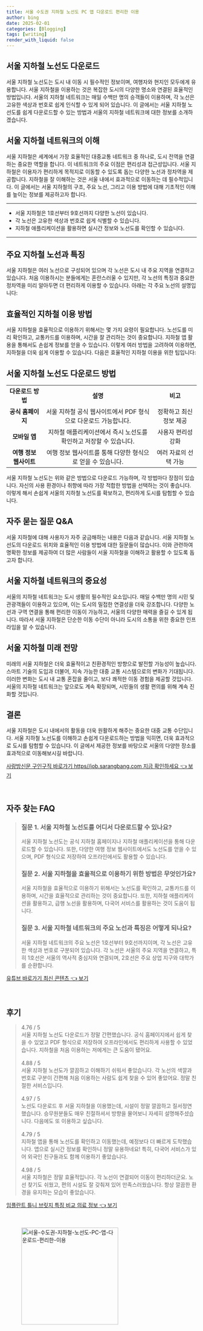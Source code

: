 ```yaml
---
title: 서울 수도권 지하철 노선도 PC 앱 다운로드 편리한 이용
author: bing
date: 2025-02-01
categories: [Blogging]
tags: [writing]
render_with_liquid: false
---
```



<h2 id='서울_지하철_노선도_다운로드'>서울 지하철 노선도 다운로드</h2>

<p>서울 지하철 노선도는 도시 내 이동 시 필수적인 정보이며, 여행자와 현지인 모두에게 유용합니다. 서울 지하철을 이용하는 것은 복잡한 도시의 다양한 명소와 연결된 효율적인 방법입니다. 서울의 지하철 네트워크는 매일 수백만 명의 승객들이 이용하며, 각 노선은 고유한 색상과 번호로 쉽게 인식할 수 있게 되어 있습니다. 이 글에서는 서울 지하철 노선도를 쉽게 다운로드할 수 있는 방법과 서울의 지하철 네트워크에 대한 정보를 소개하겠습니다.</p>

<h2 id='서울_지하철_네트워크_이해'>서울 지하철 네트워크의 이해</h2>

<p>서울 지하철은 세계에서 가장 효율적인 대중교통 네트워크 중 하나로, 도시 전역을 연결하는 중요한 역할을 합니다. 이 네트워크의 주요 이점은 편리성과 접근성입니다. 서울 지하철은 이용자가 편리하게 목적지로 이동할 수 있도록 돕는 다양한 노선과 정차역을 제공합니다. 지하철을 잘 이해하는 것은 서울 내에서 효과적으로 이동하는 데 필수적입니다. 이 글에서는 서울 지하철의 구조, 주요 노선, 그리고 이용 방법에 대해 기초적인 이해를 높이는 정보를 제공하고자 합니다.</p>

<hr />

<ul>
    <li>서울 지하철은 1호선부터 9호선까지 다양한 노선이 있습니다.</li>
    <li>각 노선은 고유한 색상과 번호로 쉽게 식별할 수 있습니다.</li>
    <li>지하철 애플리케이션을 활용하면 실시간 정보와 노선도를 확인할 수 있습니다.</li>
</ul>

<hr />

<h2 id='주요_지하철_노선_특징'>주요 지하철 노선과 특징</h2>

<p>서울 지하철은 여러 노선으로 구성되어 있으며 각 노선은 도시 내 주요 지역을 연결하고 있습니다. 처음 이용하시는 분들에게는 혼란스러울 수 있지만, 각 노선의 특징과 중요한 정차역을 미리 알아두면 더 편리하게 이용할 수 있습니다. 아래는 각 주요 노선의 설명입니다:</p>

<h2 id='효율적인_이용_방법'>효율적인 지하철 이용 방법</h2>

<p>서울 지하철을 효율적으로 이용하기 위해서는 몇 가지 요령이 필요합니다. 노선도를 미리 확인하고, 교통카드를 이용하며, 시간을 잘 관리하는 것이 중요합니다. 지하철 앱 활용을 통해서도 손쉽게 정보를 얻을 수 있습니다. 이렇게 여러 방법을 고려하여 이용하면, 지하철을 더욱 쉽게 이용할 수 있습니다. 다음은 효율적인 지하철 이용을 위한 팁입니다:</p>

<h2 id='서울_지하철_노선도_다운로드_방법'>서울 지하철 노선도 다운로드 방법</h2>

<table>
    <tr>
        <td style="text-align: center; height: 17px;"><b>다운로드 방법</b></td>
        <td style="text-align: center; height: 17px;"><b>설명</b></td>
        <td style="text-align: center; height: 17px;"><b>비고</b></td>
    </tr>
    <tr>
        <td style="text-align: center; height: 17px;"><b>공식 홈페이지</b></td>
        <td style="text-align: center; height: 17px;">서울 지하철 공식 웹사이트에서 PDF 형식으로 다운로드 가능합니다.</td>
        <td style="text-align: center; height: 17px;">정확하고 최신 정보 제공</td>
    </tr>
    <tr>
        <td style="text-align: center; height: 17px;"><b>모바일 앱</b></td>
        <td style="text-align: center; height: 17px;">지하철 애플리케이션에서 즉시 노선도를 확인하고 저장할 수 있습니다.</td>
        <td style="text-align: center; height: 17px;">사용자 편리성 강화</td>
    </tr>
    <tr>
        <td style="text-align: center; height: 17px;"><b>여행 정보 웹사이트</b></td>
        <td style="text-align: center; height: 17px;">여행 정보 웹사이트를 통해 다양한 형식으로 얻을 수 있습니다.</td>
        <td style="text-align: center; height: 17px;">여러 자료의 선택 가능</td>
    </tr>
</table>

<p>서울 지하철 노선도는 위와 같은 방법으로 다운로드 가능하며, 각 방법마다 장점이 있습니다. 자신의 사용 환경이나 취향에 따라 가장 적합한 방법을 선택하는 것이 좋습니다. 이렇게 해서 손쉽게 서울의 지하철 노선도를 확보하고, 편리하게 도시를 탐험할 수 있습니다.</p>

<h2 id='자주_묻는_질문'>자주 묻는 질문 Q&A</h2>

<p>서울 지하철에 대해 사용자가 자주 궁금해하는 내용은 다음과 같습니다. 서울 지하철 노선도의 다운로드 위치와 효율적인 이용 방법에 대한 질문들이 많습니다. 이와 관련하여 명확한 정보를 제공하여 더 많은 사람들이 서울 지하철을 이해하고 활용할 수 있도록 돕고자 합니다.</p>

<h2 id='서울_지하철_네트워크의_중요성'>서울 지하철 네트워크의 중요성</h2>

<p>서울의 지하철 네트워크는 도시 생활의 필수적인 요소입니다. 매일 수백만 명의 시민 및 관광객들이 이용하고 있으며, 이는 도시의 밀접한 연결성을 더욱 강조합니다. 다양한 노선과 구역 연결을 통해 편리한 이동이 가능하고, 서울의 다양한 매력을 즐길 수 있게 됩니다. 따라서 서울 지하철은 단순한 이동 수단이 아니라 도시의 소통을 위한 중요한 인프라임을 알 수 있습니다.</p>

<h2 id='서울_지하철_미래_전망'>서울 지하철 미래 전망</h2>

<p>미래의 서울 지하철은 더욱 효율적이고 친환경적인 방향으로 발전할 가능성이 높습니다. 스마트 기술의 도입과 더불어, 지속 가능한 대중 교통 시스템으로의 변화가 기대됩니다. 이러한 변화는 도시 내 교통 혼잡을 줄이고, 보다 쾌적한 이동 경험을 제공할 것입니다. 서울의 지하철 네트워크는 앞으로도 계속 확장되며, 시민들의 생활 편의를 위해 계속 진화할 것입니다.</p>

<h2 id='결론'>결론</h2>

<p>서울 지하철은 도시 내에서의 활동을 더욱 원활하게 해주는 중요한 대중 교통 수단입니다. 서울 지하철 노선도를 이해하고 손쉽게 다운로드하는 방법을 익히면, 더욱 효과적으로 도시를 탐험할 수 있습니다. 이 글에서 제공한 정보를 바탕으로 서울의 다양한 장소를 효과적으로 이동해보시길 바랍니다.</p>


<p><a class="click-button" title="사랑방신문 구인구직 바로가기 https//job.sarangbang.com 지금 확인하세요" href="https://aptwhite.github.io/posts/%EC%82%AC%EB%9E%91%EB%B0%A9%EC%8B%A0%EB%AC%B8-%EA%B5%AC%EC%9D%B8%EA%B5%AC%EC%A7%81-%EB%B0%94%EB%A1%9C%EA%B0%80%EA%B8%B0-httpsjob.sarangbang.com-%EC%A7%80%EA%B8%88-%ED%99%95%EC%9D%B8%ED%95%98%EC%84%B8%EC%9A%94/" rel="dofollow">사랑방신문 구인구직 바로가기 https//job.sarangbang.com 지금 확인하세요 👈 보기</a></p><br>
<h2 id='자주_찾는_FAQ'>자주 찾는 FAQ</h2>
<div itemscope="" itemtype="https://schema.org/FAQPage">
<blockquote>
<div itemscope="" itemprop="mainEntity" itemtype="https://schema.org/Question">
<h3 itemprop="name">질문 1. 서울 지하철 노선도를 어디서 다운로드할 수 있나요?</h3>
<div itemscope="" itemprop="acceptedAnswer" itemtype="https://schema.org/Answer">
<span itemprop="text">
<p>서울 지하철 노선도는 공식 지하철 홈페이지나 지하철 애플리케이션을 통해 다운로드할 수 있습니다. 또한, 다양한 여행 정보 웹사이트에서도 노선도를 얻을 수 있으며, PDF 형식으로 저장하여 오프라인에서도 활용할 수 있습니다.</p>
</span>
</div>
</div>
<div itemscope="" itemprop="mainEntity" itemtype="https://schema.org/Question">
<h3 itemprop="name">질문 2. 서울 지하철을 효율적으로 이용하기 위한 방법은 무엇인가요?</h3>
<div itemscope="" itemprop="acceptedAnswer" itemtype="https://schema.org/Answer">
<span itemprop="text">
<p>서울 지하철을 효율적으로 이용하기 위해서는 노선도를 확인하고, 교통카드를 이용하며, 시간을 효율적으로 관리하는 것이 중요합니다. 또한, 지하철 애플리케이션을 활용하고, 급행 노선을 활용하며, 다국어 서비스를 활용하는 것이 도움이 됩니다.</p>
</span>
</div>
</div>
<div itemscope="" itemprop="mainEntity" itemtype="https://schema.org/Question">
<h3 itemprop="name">질문 3. 서울 지하철 네트워크의 주요 노선과 특징은 어떻게 되나요?</h3>
<div itemscope="" itemprop="acceptedAnswer" itemtype="https://schema.org/Answer">
<span itemprop="text">
<p>서울 지하철 네트워크의 주요 노선은 1호선부터 9호선까지이며, 각 노선은 고유한 색상과 번호로 구분되어 있습니다. 각 노선은 서울의 주요 지역을 연결하고, 특히 1호선은 서울의 역사적 중심지와 연결되며, 2호선은 주요 상업 지구와 대학가를 순환합니다.</p>
</span>
</div>
</div>
</blockquote>
</div>
<p><a class="click-button" title="유튜브 바로가기 최신 콘텐츠" href="https://aptwhite.github.io/posts/%EC%9C%A0%ED%8A%9C%EB%B8%8C-%EB%B0%94%EB%A1%9C%EA%B0%80%EA%B8%B0-%EC%B5%9C%EC%8B%A0-%EC%BD%98%ED%85%90%EC%B8%A0/" rel="dofollow">유튜브 바로가기 최신 콘텐츠 👈 보기</a></p><br>
<h2 id='후기'>후기</h2>
<div itemscope itemtype="https://schema.org/Product">
  <blockquote>
  <div itemprop="review" itemscope itemtype="https://schema.org/Review">
      <div itemprop="reviewRating" itemscope itemtype="https://schema.org/Rating"> <span itemprop="ratingValue">4.76</span> / <span itemprop="bestRating">5</span> </div>
      <span itemprop="reviewBody">서울 지하철 노선도 다운로드가 정말 간편했습니다. 공식 홈페이지에서 쉽게 찾을 수 있었고 PDF 형식으로 저장하여 오프라인에서도 편리하게 사용할 수 있었습니다. 지하철을 처음 이용하는 저에게는 큰 도움이 됐어요.</span>
  </div>
  <br>
  <div itemprop="review" itemscope itemtype="https://schema.org/Review">
      <div itemprop="reviewRating" itemscope itemtype="https://schema.org/Rating"> <span itemprop="ratingValue">4.88</span> / <span itemprop="bestRating">5</span> </div>
      <span itemprop="reviewBody">서울 지하철 노선도가 깔끔하고 이해하기 쉬워서 좋았습니다. 각 노선의 색깔과 번호로 구분이 간편해 처음 이용하는 사람도 쉽게 찾을 수 있어 좋았어요. 정말 친절한 서비스입니다.</span>
  </div>
  <br>
  <div itemprop="review" itemscope itemtype="https://schema.org/Review">
      <div itemprop="reviewRating" itemscope itemtype="https://schema.org/Rating"> <span itemprop="ratingValue">4.97</span> / <span itemprop="bestRating">5</span> </div>
      <span itemprop="reviewBody">노선도 다운로드 후 서울 지하철을 이용했는데, 시설이 정말 깔끔하고 질서정연했습니다. 승무원분들도 매우 친절하셔서 방향을 물어보니 자세히 설명해주셨습니다. 다음에도 또 이용하고 싶습니다.</span>
  </div>
  <br>
  <div itemprop="review" itemscope itemtype="https://schema.org/Review">
      <div itemprop="reviewRating" itemscope itemtype="https://schema.org/Rating"> <span itemprop="ratingValue">4.79</span> / <span itemprop="bestRating">5</span> </div>
      <span itemprop="reviewBody">지하철 앱을 통해 노선도를 확인하고 이동했는데, 예정보다 더 빠르게 도착했습니다. 앱으로 실시간 정보를 확인하니 정말 유용하네요! 특히, 다국어 서비스가 있어 외국인 친구들과도 함께 이용하기 좋았습니다.</span>
  </div>
  <br>
  <div itemprop="review" itemscope itemtype="https://schema.org/Review">
      <div itemprop="reviewRating" itemscope itemtype="https://schema.org/Rating"> <span itemprop="ratingValue">4.98</span> / <span itemprop="bestRating">5</span> </div>
      <span itemprop="reviewBody">서울 지하철은 정말 효율적입니다. 각 노선이 연결되어 이동이 편리하더군요. 노선 찾기도 쉬웠고, 편의 시설도 잘 갖춰져 있어 만족스러웠습니다. 항상 깔끔한 환경을 유지하는 모습이 좋았습니다.</span>
  </div>
  </blockquote>
</div>
<p><a class="click-button" title="임플란트 틀니 브릿지 특징 비교 의료 정보" href="https://aptwhite.github.io/posts/%EC%9E%84%ED%94%8C%EB%9E%80%ED%8A%B8-%ED%8B%80%EB%8B%88-%EB%B8%8C%EB%A6%BF%EC%A7%80-%ED%8A%B9%EC%A7%95-%EB%B9%84%EA%B5%90-%EC%9D%98%EB%A3%8C-%EC%A0%95%EB%B3%B4/" rel="dofollow">임플란트 틀니 브릿지 특징 비교 의료 정보 👈 보기</a></p><br>
<figure class="image"><img src="https://aptwhite.github.io/assets/img/thumbnail/서울-수도권-지하철-노선도-PC-앱-다운로드-편리한-이용.webp" alt="서울-수도권-지하철-노선도-PC-앱-다운로드-편리한-이용" width="256" height="256"></figure>